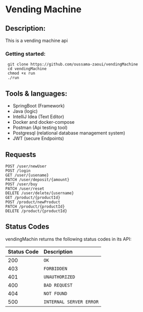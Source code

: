 # Vending Machine



## Description:
This is a vending machine api

### Getting started:
``` console
 git clone https://github.com/oussama-zaoui/vendingMachine
 cd vendingMachine
 chmod +x run
 ./run
```



## Tools & languages:
* SpringBoot (Framework)
* Java (logic)
* IntelliJ Idea (Text Editor)
* Docker and docker-compose
* Postman (Api testing tool)
* Postgresql (relational database management system)
* JWT (secure Endpoints)

## Requests
 ```http
POST /user/newUser
POST /login
GET /user/{usename}
PATCH /user/deposit/{amount}
POST /user/buy 
PATCH /user/reset
DELETE /user/delete/{username}
GET /product/{productId}
POST /product/newProduct
PATCH /product/{productId}
DELETE /product/{productId}
```


## Status Codes

vendingMachin returns the following status codes in its API:

| Status Code | Description             |
|:------------|:------------------------|
| 200         | `OK`                    |
| 403         | `FORBIDDEN`             |
| 401         | `UNAUTHORIZED`          |
| 400         | `BAD REQUEST`           |
| 404         | `NOT FOUND`             |
| 500         | `INTERNAL SERVER ERROR` |

